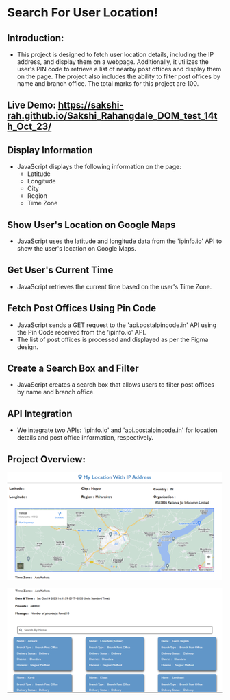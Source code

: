 # Search For User Location!
## Introduction:
* This project is designed to fetch user location details, including the IP address, and display them on a webpage. Additionally, it utilizes the user's PIN code to retrieve a list of nearby post offices and display them on the page. The project also includes the ability to filter post offices by name and branch office. The total marks for this project are 100.
  
## Live Demo: https://sakshi-rah.github.io/Sakshi_Rahangdale_DOM_test_14th_Oct_23/

## Display Information

* JavaScript displays the following information on the page:
  - Latitude
  - Longitude
  - City
  - Region
  - Time Zone

## Show User's Location on Google Maps

* JavaScript uses the latitude and longitude data from the 'ipinfo.io' API to show the user's location on Google Maps.

## Get User's Current Time

* JavaScript retrieves the current time based on the user's Time Zone.

## Fetch Post Offices Using Pin Code

* JavaScript sends a GET request to the 'api.postalpincode.in' API using the Pin Code received from the 'ipinfo.io' API.
* The list of post offices is processed and displayed as per the Figma design.

## Create a Search Box and Filter

* JavaScript creates a search box that allows users to filter post offices by name and branch office.

##  API Integration

* We integrate two APIs: 'ipinfo.io' and 'api.postalpincode.in' for location details and post office information, respectively.

## Project Overview:
![Live](./Screenshot1.PNG)

![Live](./Screenshot2.PNG)
